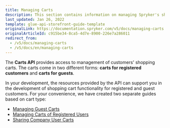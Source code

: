 ```yaml
---
title: Managing Carts
description: This section contains information on managing Spryker's shopping cart functionality for both registered and guest customers.
last_updated: Jan 26, 2022
template: glue-api-storefront-guide-template
originalLink: https://documentation.spryker.com/v5/docs/managing-carts
originalArticleId: c915be34-8ca5-4d7e-8900-226e7a286011
redirect_from:
  - /v5/docs/managing-carts
  - /v5/docs/en/managing-carts
---
```


The **Carts API** provides access to management of customers' shopping carts. The carts come in two different forms: **carts for registered customers** and **carts for guests**.

In your development, the resources provided by the API can support you in the development of shopping cart functionality for registered and guest customers.
For your convenience, we have created two separate guides based on cart type:

* [Managing Guest Carts](/docs/scos/dev/glue-api-guides/{{page.version}}/managing-carts/guest-carts/managing-guest-carts.html)
* [Managing Carts of Registered Users](/docs/scos/dev/glue-api-guides/{{page.version}}/managing-carts/carts-of-registered-users/managing-carts-of-registered-users.html)
* [Sharing Company User Carts](/docs/scos/dev/glue-api-guides/{{page.version}}/managing-carts/sharing-company-user-carts/sharing-company-user-carts.html)
